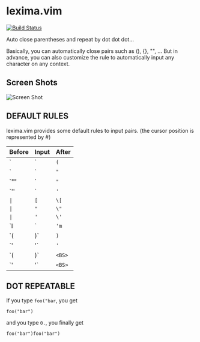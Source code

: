 lexima.vim
==========
[![Build Status](https://travis-ci.org/cohama/lexima.vim.svg)](https://travis-ci.org/cohama/lexima.vim)

Auto close parentheses and repeat by dot dot dot...

Basically, you can automatically close pairs such as (), {}, "", ...
But in advance, you can also customize the rule to automatically input
any character on any context.

Screen Shots
-----------
![Screen Shot](http://i.gyazo.com/af2d7a59c82f93e49a6fd424dbbf6f88.gif)


DEFAULT RULES
-------------

lexima.vim provides some default rules to input pairs.
(the cursor position is represented by #)

Before | Input | After
-------|-------|--------
`|`      | `(`     | `(|)`
`|`      | `"`     | `"|"`
`""|`    | `"`     | `"""|"""`
`''|`    | `'`     | `'''|'''`
`\|`     | `[`     | `\[`
`\|`     | `"`     | `\"`
`\|`     | `'`     | `\'`
`I|`     | `'m`    | `I'm`
`(|)`    | `)`     | `()|`
`'|'`    | `'`     | `''|`
`(|)`    | `<BS>`  | `|`
`'|'`    | `<BS>`  | `|`


DOT REPEATABLE
--------------
If you type `foo("bar`, you get
```
foo("bar")
```

and you type `0.`, you finally get
``` 
foo("bar")foo("bar")
```
